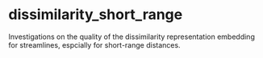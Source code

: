 # dissimilarity_short_range
Investigations on the quality of the dissimilarity representation embedding for streamlines, espcially for short-range distances.
